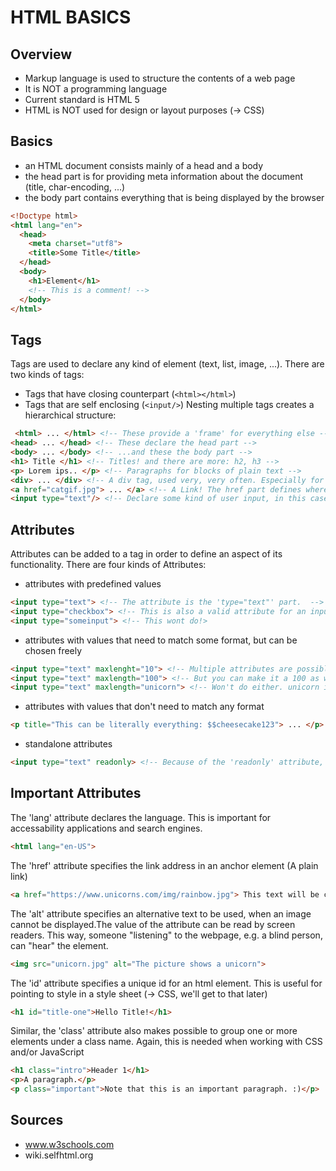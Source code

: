 # HTML BASICS

## Overview

* Markup language is used to structure the contents of a web page
*  It is NOT a programming language
* Current standard is HTML 5
* HTML is NOT used for design or layout purposes (-> CSS)

## Basics

* an HTML document consists mainly of a head and a body
* the head part is for providing meta information about the document (title, char-encoding, ...)
* the body part contains everything that is being displayed by the browser

```html
<!Doctype html>
<html lang="en">
  <head>
    <meta charset="utf8">
    <title>Some Title</title>
  </head>
  <body>
    <h1>Element</h1>
    <!-- This is a comment! -->
  </body>
</html>
```

## Tags

Tags are used to declare any kind of element (text, list, image, ...).
There are two kinds of tags:
* Tags that have closing counterpart (`<html></html>`)
* Tags that are self enclosing (`<input/>`)
Nesting multiple tags creates a hierarchical structure:

```html
 <html> ... </html> <!-- These provide a 'frame' for everything else -->
<head> ... </head> <!-- These declare the head part -->
<body> ... </body> <!-- ...and these the body part -->
<h1> Title </h1> <!-- Titles! and there are more: h2, h3 -->
<p> Lorem ips.. </p> <!-- Paragraphs for blocks of plain text -->
<div> ... </div> <!-- A div tag, used very, very often. Especially for grouping elements -->
<a href="catgif.jpg"> ... </a> <!-- A Link! The href part defines where it links to -->
<input type="text"/> <!-- Declare some kind of user input, in this case a text input. Does not have a closing tag! -->
 ```

## Attributes

Attributes can be added to a tag in order to define an aspect of its functionality. There are four kinds of Attributes:
* attributes with predefined values
```html
<input type="text"> <!-- The attribute is the 'type="text"' part.  -->
<input type="checkbox"> <!-- This is also a valid attribute for an input element -->
<input type="someinput"> <!-- This wont do!>
```
* attributes with values that need to match some format, but can be chosen freely
```html
<input type="text" maxlenght="10"> <!-- Multiple attributes are possible! This input element is of the 'text' kind, but only allows 10 characters as input. -->
<input type="text" maxlength="100"> <!-- But you can make it a 100 as well! As long as the value of the attribute is a positive integer, it doesn't matter. -->
<input type="text" maxlength="unicorn"> <!-- Won't do either. unicorn is not an integer -->
```
* attributes with values that don't need to match any format
```html
<p title="This can be literally everything: $$cheesecake123"> ... </p>
```
* standalone attributes
```html
<input type="text" readonly> <!-- Because of the 'readonly' attribute, a user won't be able to modify the text in the input field -->
```

## Important Attributes

The 'lang' attribute declares the language. This is important for accessability applications and search engines.
```html
<html lang="en-US">
```
The 'href' attribute specifies the link address in an anchor element (A plain link)
```html
<a href="https://www.unicorns.com/img/rainbow.jpg"> This text will be clickable! </a>
```
The 'alt' attribute specifies an alternative text to be used, when an image cannot be displayed.The value of the attribute can be read by screen readers. This way, someone "listening" to the webpage, e.g. a blind person, can "hear" the element.
```html
<img src="unicorn.jpg" alt="The picture shows a unicorn">
```
The 'id' attribute specifies a unique id for an html element. This is useful for pointing to style in a style sheet (-> CSS, we'll get to that later)
```html
<h1 id="title-one">Hello Title!</h1>
```
Similar, the 'class' attribute also makes possible to group one or more elements under a class name. Again, this is needed when working with CSS and/or JavaScript
```html
<h1 class="intro">Header 1</h1>
<p>A paragraph.</p>
<p class="important">Note that this is an important paragraph. :)</p>
```

## Sources
* www.w3schools.com
* wiki.selfhtml.org
